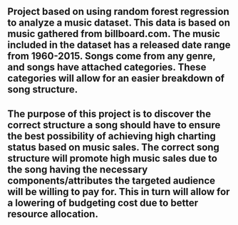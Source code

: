 ## Project based on using random forest regression to analyze a music dataset. This data is based on music gathered from billboard.com. The music included in the dataset has a released date range from 1960-2015. Songs come from any genre, and songs have attached categories. These categories will allow for an easier breakdown of song structure. 
## The purpose of this project is to discover the correct structure a song should have to ensure the best possibility of achieving high charting status based on music sales. The correct song structure will promote high music sales due to the song having the necessary components/attributes the targeted audience will be willing to pay for. This in turn will allow for a lowering of budgeting cost due to better resource allocation. 
